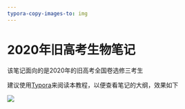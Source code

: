 ```yaml
---
typora-copy-images-to: img
---
```


# 2020年旧高考生物笔记

该笔记面向的是2020年的旧高考全国卷选修三考生

建议使用[Typora](https://www.typora.io/)来阅读本教程，以便查看笔记的大纲，效果如下

![](C:\Users\lwh93\iCloudDrive\2020-\img\xiaoguo.png)